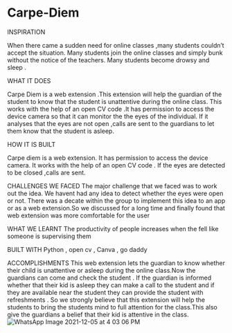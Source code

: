 # Carpe-Diem
INSPIRATION


When there came a sudden need for online classes ,many students couldn’t accept the situation. Many students join the online classes and simply bunk without the notice of the teachers. Many students become drowsy and sleep .


WHAT IT DOES

Carpe Diem is a web extension .This extension will help the guardian of the student to know that the student is unattentive during the online class. This works with the help of an open CV code .It has permission to access the device camera so that it can monitor the the eyes of the individual. If it analyses that the eyes are not open ,calls are sent to the guardians to let them know that the student is asleep.


HOW IT IS BUILT


Carpe diem is a web extension.
It has permission to access the device camera.
It works with the help of an open  CV code .
If the eyes are detected to be closed ,calls are sent.


CHALLENGES WE FACED
 The major challenge that we faced was to work out the idea.
We havent had any idea to detect whether the eyes were open or not.
There was a decate within the group to implement this idea to an app or as a web extension.So we discussed for a long time and finally found that web extension was more comfortable for the user


WHAT WE LEARNT
The productivity of people increases when the fell like someone is supervising them


BUILT WITH
Python , open cv , Canva , go daddy




ACCOMPLISHMENTS
This web extension lets the guardian to know whether their child is unattentive  or asleep during the online class.Now the guardians can come and check the student . If the guardian is informed whether that their kid is asleep  they can make a call to the student and if they are available near the student they can provide the student with refreshments . So we strongly believe that this extension will help the students to bring the students mind to full attention for the class.This also give the guardians a belief that their kid is attentive in the class.
![WhatsApp Image 2021-12-05 at 4 03 06 PM](https://user-images.githubusercontent.com/75155661/144748031-4573e7a6-790f-4905-b80f-84e20961af94.jpeg)
